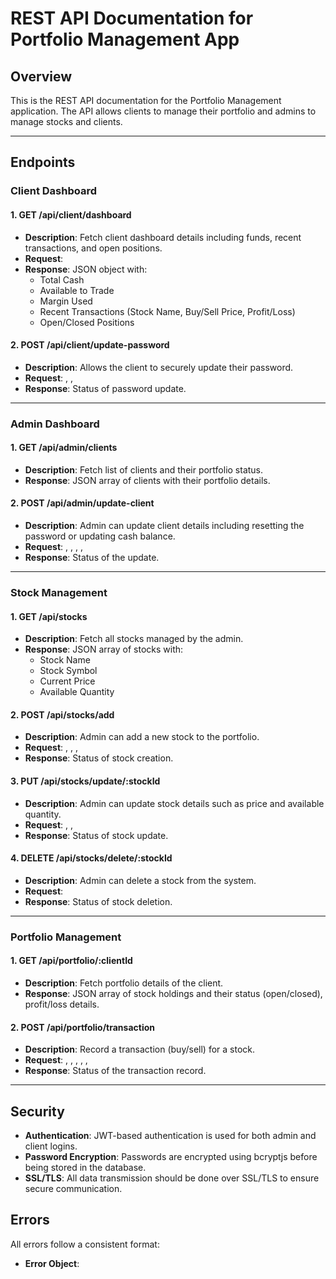 # REST API Documentation for Portfolio Management App

## Overview
This is the REST API documentation for the Portfolio Management application. The API allows clients to manage their portfolio and admins to manage stocks and clients.

---

## Endpoints

### Client Dashboard

#### 1. GET /api/client/dashboard
- **Description**: Fetch client dashboard details including funds, recent transactions, and open positions.
- **Request**: 
- **Response**: JSON object with:
  - Total Cash
  - Available to Trade
  - Margin Used
  - Recent Transactions (Stock Name, Buy/Sell Price, Profit/Loss)
  - Open/Closed Positions

#### 2. POST /api/client/update-password
- **Description**: Allows the client to securely update their password.
- **Request**: , , 
- **Response**: Status of password update.

---

### Admin Dashboard

#### 1. GET /api/admin/clients
- **Description**: Fetch list of clients and their portfolio status.
- **Response**: JSON array of clients with their portfolio details.

#### 2. POST /api/admin/update-client
- **Description**: Admin can update client details including resetting the password or updating cash balance.
- **Request**: , , , , 
- **Response**: Status of the update.

---

### Stock Management

#### 1. GET /api/stocks
- **Description**: Fetch all stocks managed by the admin.
- **Response**: JSON array of stocks with:
  - Stock Name
  - Stock Symbol
  - Current Price
  - Available Quantity

#### 2. POST /api/stocks/add
- **Description**: Admin can add a new stock to the portfolio.
- **Request**: , , , 
- **Response**: Status of stock creation.

#### 3. PUT /api/stocks/update/:stockId
- **Description**: Admin can update stock details such as price and available quantity.
- **Request**: , , 
- **Response**: Status of stock update.

#### 4. DELETE /api/stocks/delete/:stockId
- **Description**: Admin can delete a stock from the system.
- **Request**: 
- **Response**: Status of stock deletion.

---

### Portfolio Management

#### 1. GET /api/portfolio/:clientId
- **Description**: Fetch portfolio details of the client.
- **Response**: JSON array of stock holdings and their status (open/closed), profit/loss details.

#### 2. POST /api/portfolio/transaction
- **Description**: Record a transaction (buy/sell) for a stock.
- **Request**: , , , , , 
- **Response**: Status of the transaction record.

---

## Security
- **Authentication**: JWT-based authentication is used for both admin and client logins.
- **Password Encryption**: Passwords are encrypted using bcryptjs before being stored in the database.
- **SSL/TLS**: All data transmission should be done over SSL/TLS to ensure secure communication.

## Errors
All errors follow a consistent format:
- **Error Object**: 

